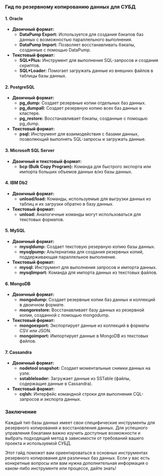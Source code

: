 ### Гид по резервному копированию данных для СУБД

#### 1. Oracle
- **Двоичный формат:**
  - **DataPump Export:** Используется для создания бэкапов баз данных с возможностью параллельного выполнения.
  - **DataPump Import:** Позволяет восстанавливать бэкапы, созданные с помощью DataPump.
- **Текстовый формат:**
  - **SQL*Plus:** Инструмент для выполнения SQL-запросов и создания скриптов.
  - **SQL*Loader:** Помогает загружать данные из внешних файлов в таблицы базы данных.

#### 2. PostgreSQL
- **Двоичный формат:**
  - **pg_dump:** Создает резервные копии отдельных баз данных.
  - **pg_dumpall:** Создает резервную копию всех баз данных в кластере.
  - **pg_restore:** Восстанавливает бэкапы, созданные с помощью pg_dump.
- **Текстовый формат:** 
  - **psql:** Инструмент для взаимодействия с базами данных, позволяющий выполнять SQL-запросы и загружать данные.

#### 3. Microsoft SQL Server
- **Двоичный и текстовый формат:**
  - **bcp (Bulk Copy Program):** Команда для быстрого экспорта или импорта больших объемов данных в/из базы данных.

#### 4. IBM Db2
- **Двоичный формат:**
  - **unload/load:** Команды, используемые для выгрузки данных из таблиц и их загрузки обратно в базу данных.
- **Текстовый формат:**
  - **unload:** Аналогичные команды могут использоваться для текстовых форматов.

#### 5. MySQL
- **Двоичный формат:**
  - **mysqldump:** Создает текстовую резервную копию базы данных.
  - **mysqlpump:** Альтернатива для создания резервных копий, поддерживающая параллельное выполнение.
- **Текстовый формат:**
  - **mysql:** Инструмент для выполнения запросов и импорта данных.
  - **mysqlimport:** Команда для импорта данных из текстовых файлов.

#### 6. MongoDB
- **Двоичный формат:**
  - **mongodump:** Создает резервные копии баз данных и коллекций в двоичном формате.
  - **mongorestore:** Восстанавливает базу данных из резервной копии, созданной с помощью mongodump.
- **Текстовый формат:**
  - **mongoexport:** Экспортирует данные из коллекций в форматы CSV или JSON.
  - **mongoimport:** Импортирует данные в MongoDB из текстовых файлов.

#### 7. Cassandra
- **Двоичный формат:**
  - **nodetool snapshot:** Создает моментальные снимки данных на узле.
  - **sstableloader:** Загружает данные из SSTable (файлы, содержащие данные в Cassandra).
- **Текстовый формат:**
  - **cqlsh:** Интерфейс командной строки для выполнения CQL-запросов и экспорта данных.

### Заключение
Каждый тип базы данных имеет свои специфические инструменты для резервного копирования и восстановления данных. Для успешного управления бэкапами важно изучить доступные возможности и выбрать подходящий метод в зависимости от требований вашего проекта и используемой СУБД. 

Этот гайд поможет вам ориентироваться в основных инструментах резервного копирования для различных баз данных. Если у вас есть конкретные вопросы или вам нужна дополнительная информация о каком-либо инструменте или процессе, дайте знать!